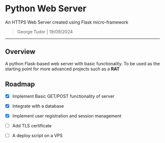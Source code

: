 # Python Web Server
An HTTPS Web Server created using Flask micro-framework

> George Tudor | 19/09/2024
----------------------------

## Overview

A python Flask-based web server with basic functionality. To be used as the starting point for more advanced projects such as a **RAT**

## Roadmap

- [x] Implement Basic GET/POST functionality of server
- [x] Integrate with a database
- [x] Implement user registration and session management
- [ ] Add TLS certificate
- [ ] A deploy script on a VPS

